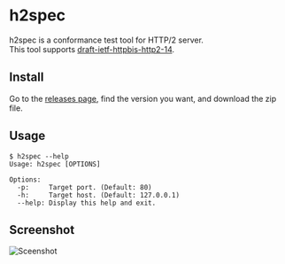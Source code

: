 # h2spec

h2spec is a conformance test tool for HTTP/2 server.  
This tool supports [draft-ietf-httpbis-http2-14](http://tools.ietf.org/html/draft-ietf-httpbis-http2-14).

## Install

Go to the [releases page](https://github.com/summerwind/h2spec/releases), find the version you want, and download the zip file.

## Usage

```
$ h2spec --help
Usage: h2spec [OPTIONS]

Options:
  -p:     Target port. (Default: 80)
  -h:     Target host. (Default: 127.0.0.1)
  --help: Display this help and exit.
```

## Screenshot

![Sceenshot](https://cloud.githubusercontent.com/assets/230145/5282230/c267a6b8-7b47-11e4-8949-2121d8921382.png)

